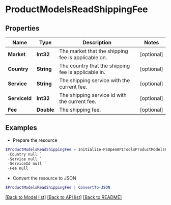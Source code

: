 # ProductModelsReadShippingFee
## Properties

Name | Type | Description | Notes
------------ | ------------- | ------------- | -------------
**Market** | **Int32** | The market that the shipping fee is applicable on. | [optional] 
**Country** | **String** | The country that the shipping fee is applicable in. | [optional] 
**Service** | **String** | The shipping service with the current fee. | [optional] 
**ServiceId** | **Int32** | The shipping service id with the current fee. | [optional] 
**Fee** | **Double** | The shipping fee. | [optional] 

## Examples

- Prepare the resource
```powershell
$ProductModelsReadShippingFee = Initialize-PSOpenAPIToolsProductModelsReadShippingFee  -Market null `
 -Country null `
 -Service null `
 -ServiceId null `
 -Fee null
```

- Convert the resource to JSON
```powershell
$ProductModelsReadShippingFee | ConvertTo-JSON
```

[[Back to Model list]](../README.md#documentation-for-models) [[Back to API list]](../README.md#documentation-for-api-endpoints) [[Back to README]](../README.md)

